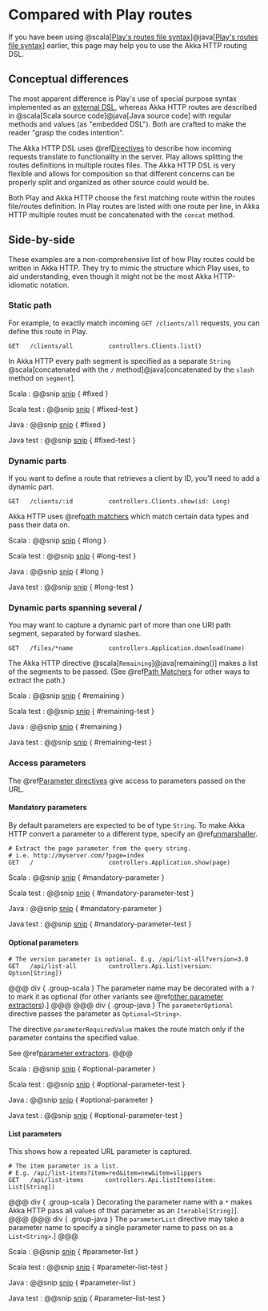# Compared with Play routes

If you have been using @scala[[Play's routes file syntax](https://www.playframework.com/documentation/2.8.x/ScalaRouting#The-routes-file-syntax)]@java[[Play's routes file syntax](https://www.playframework.com/documentation/2.8.x/JavaRouting#The-routes-file-syntax)] earlier, this page may help you to use the Akka HTTP routing DSL.

## Conceptual differences

The most apparent difference is Play's use of special purpose syntax implemented as an [external DSL](https://en.wikipedia.org/wiki/Domain-specific_language#External_and_Embedded_Domain_Specific_Languages), whereas Akka HTTP routes are described in @scala[Scala source code]@java[Java source code] with regular methods and values (as "embedded DSL"). Both are crafted to make the reader "grasp the codes intention".

The Akka HTTP DSL uses @ref[Directives](directives/index.md) to describe how incoming requests translate to functionality in the server. Play allows splitting the routes definitions in multiple routes files. The Akka HTTP DSL is very flexible and allows for composition so that different concerns can be properly split and organized as other source could would be.

Both Play and Akka HTTP choose the first matching route within the routes file/routes definition. In Play routes are listed with one route per line, in Akka HTTP multiple routes must be concatenated with the `concat` method.

## Side-by-side

These examples are a non-comprehensive list of how Play routes could be written in Akka HTTP. They try to mimic the structure which Play uses, to aid understanding, even though it might not be the most Akka HTTP-idiomatic notation. 

### Static path

For example, to exactly match incoming `GET /clients/all` requests, you can define this route in Play.

```
GET   /clients/all          controllers.Clients.list()
```

In Akka HTTP every path segment is specified as a separate `String` @scala[concatenated with the `/` method]@java[concatenated by the `slash` method on `segment`].

Scala
:   @@snip [snip](/docs/src/test/scala/docs/http/scaladsl/server/PlayRoutesComparisonSpec.scala) { #fixed }

Scala test
:   @@snip [snip](/docs/src/test/scala/docs/http/scaladsl/server/PlayRoutesComparisonSpec.scala) { #fixed-test }

Java
:   @@snip [snip](/docs/src/test/java/docs/http/javadsl/server/testkit/PlayRoutesComparisonTest.java) { #fixed }

Java test
:   @@snip [snip](/docs/src/test/java/docs/http/javadsl/server/testkit/PlayRoutesComparisonTest.java) { #fixed-test }


### Dynamic parts

If you want to define a route that retrieves a client by ID, you’ll need to add a dynamic part.

```
GET   /clients/:id          controllers.Clients.show(id: Long)
```

Akka HTTP uses @ref[path matchers](path-matchers.md#basic-pathmatchers) which match certain data types and pass their data on.

Scala
:   @@snip [snip](/docs/src/test/scala/docs/http/scaladsl/server/PlayRoutesComparisonSpec.scala) { #long }

Scala test
:   @@snip [snip](/docs/src/test/scala/docs/http/scaladsl/server/PlayRoutesComparisonSpec.scala) { #long-test }

Java
:   @@snip [snip](/docs/src/test/java/docs/http/javadsl/server/testkit/PlayRoutesComparisonTest.java) { #long }

Java test
:   @@snip [snip](/docs/src/test/java/docs/http/javadsl/server/testkit/PlayRoutesComparisonTest.java) { #long-test }


### Dynamic parts spanning several /

You may want to capture a dynamic part of more than one URI path segment, separated by forward slashes.

```
GET   /files/*name          controllers.Application.download(name)
```

The Akka HTTP directive @scala[`Remaining`]@java[remaining()] makes a list of the segments to be passed. (See @ref[Path Matchers](path-matchers.md#basic-pathmatchers) for other ways to extract the path.)

Scala
:   @@snip [snip](/docs/src/test/scala/docs/http/scaladsl/server/PlayRoutesComparisonSpec.scala) { #remaining }

Scala test
:   @@snip [snip](/docs/src/test/scala/docs/http/scaladsl/server/PlayRoutesComparisonSpec.scala) { #remaining-test }

Java
:   @@snip [snip](/docs/src/test/java/docs/http/javadsl/server/testkit/PlayRoutesComparisonTest.java) { #remaining }

Java test
:   @@snip [snip](/docs/src/test/java/docs/http/javadsl/server/testkit/PlayRoutesComparisonTest.java) { #remaining-test }


### Access parameters

The @ref[Parameter directives](directives/parameter-directives/index.md) give access to parameters passed on the URL.

#### Mandatory parameters

By default parameters are expected to be of type `String`. To make Akka HTTP convert a parameter to a different type, specify an @ref[unmarshaller](directives/parameter-directives/parameters.md#deserialized-parameter).

```
# Extract the page parameter from the query string.
# i.e. http://myserver.com/?page=index
GET   /                     controllers.Application.show(page)
```

Scala
:   @@snip [snip](/docs/src/test/scala/docs/http/scaladsl/server/PlayRoutesComparisonSpec.scala) { #mandatory-parameter }

Scala test
:   @@snip [snip](/docs/src/test/scala/docs/http/scaladsl/server/PlayRoutesComparisonSpec.scala) { #mandatory-parameter-test }

Java
:   @@snip [snip](/docs/src/test/java/docs/http/javadsl/server/testkit/PlayRoutesComparisonTest.java) { #mandatory-parameter }

Java test
:   @@snip [snip](/docs/src/test/java/docs/http/javadsl/server/testkit/PlayRoutesComparisonTest.java) { #mandatory-parameter-test }


#### Optional parameters
```
# The version parameter is optional. E.g. /api/list-all?version=3.0
GET   /api/list-all         controllers.Api.list(version: Option[String])
```

@@@ div { .group-scala }
The parameter name may be decorated with a `?` to mark it as optional (for other variants see @ref[other parameter extractors](directives/parameter-directives/parameters.md#description)).]
@@@
@@@ div { .group-java }
The `parameterOptional` directive passes the parameter as `Optional<String>`. 

The directive `parameterRequiredValue` makes the route match only if the parameter contains the specified value.

See @ref[parameter extractors](directives/parameter-directives/parameters.md).
@@@

Scala
:   @@snip [snip](/docs/src/test/scala/docs/http/scaladsl/server/PlayRoutesComparisonSpec.scala) { #optional-parameter }

Scala test
:   @@snip [snip](/docs/src/test/scala/docs/http/scaladsl/server/PlayRoutesComparisonSpec.scala) { #optional-parameter-test }

Java
:   @@snip [snip](/docs/src/test/java/docs/http/javadsl/server/testkit/PlayRoutesComparisonTest.java) { #optional-parameter }

Java test
:   @@snip [snip](/docs/src/test/java/docs/http/javadsl/server/testkit/PlayRoutesComparisonTest.java) { #optional-parameter-test }


#### List parameters

This shows how a repeated URL parameter is captured.

```
# The item parameter is a list.
# E.g. /api/list-items?item=red&item=new&item=slippers
GET   /api/list-items      controllers.Api.listItems(item: List[String])
```

@@@ div { .group-scala }
Decorating the parameter name with a `*` makes Akka HTTP pass all values of that parameter as an `Iterable[String]`].
@@@
@@@ div { .group-java }
The `parameterList` directive may take a parameter name to specify a single parameter name to pass on as a `List<String>`.]
@@@

Scala
:   @@snip [snip](/docs/src/test/scala/docs/http/scaladsl/server/PlayRoutesComparisonSpec.scala) { #parameter-list }

Scala test
:   @@snip [snip](/docs/src/test/scala/docs/http/scaladsl/server/PlayRoutesComparisonSpec.scala) { #parameter-list-test }

Java
:   @@snip [snip](/docs/src/test/java/docs/http/javadsl/server/testkit/PlayRoutesComparisonTest.java) { #parameter-list }

Java test
:   @@snip [snip](/docs/src/test/java/docs/http/javadsl/server/testkit/PlayRoutesComparisonTest.java) { #parameter-list-test }
